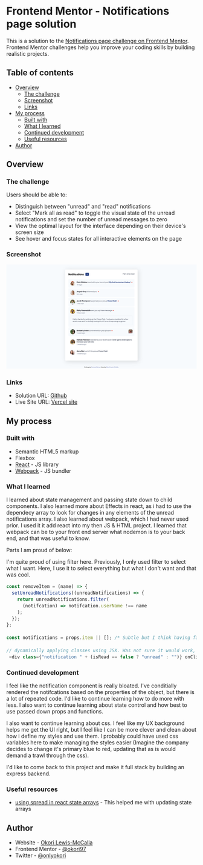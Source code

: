 # Frontend Mentor - Notifications page solution

This is a solution to the [Notifications page challenge on Frontend Mentor](https://www.frontendmentor.io/challenges/notifications-page-DqK5QAmKbC). Frontend Mentor challenges help you improve your coding skills by building realistic projects.

## Table of contents

- [Overview](#overview)
  - [The challenge](#the-challenge)
  - [Screenshot](#screenshot)
  - [Links](#links)
- [My process](#my-process)
  - [Built with](#built-with)
  - [What I learned](#what-i-learned)
  - [Continued development](#continued-development)
  - [Useful resources](#useful-resources)
- [Author](#author)

## Overview

### The challenge

Users should be able to:

- Distinguish between "unread" and "read" notifications
- Select "Mark all as read" to toggle the visual state of the unread notifications and set the number of unread messages to zero
- View the optimal layout for the interface depending on their device's screen size
- See hover and focus states for all interactive elements on the page

### Screenshot

![Desktop](./assets/images/Notifications-desktop.png)

### Links

- Solution URL: [Github](https://github.com/okori97/Responsive-notifications-page-built-using-React)
- Live Site URL: [Vercel site](https://responsive-notifications-page-built-using-react-n4lt2fhsd.vercel.app/)

## My process

### Built with

- Semantic HTML5 markup
- Flexbox
- [React](https://reactjs.org/) - JS library
- [Webpack](https://webpack.js.org/) - JS bundler

### What I learned

I learned about state management and passing state down to child components. I also learned more about Effects in react, as i had to use the dependecy array to look for changes in any elements of the unread notifications array. I also learned about webpack, which I had never used prior. I used it it add react into my then JS & HTML project. I learned that webpack can be to your front end server what nodemon is to your back end, and that was useful to know.

Parts I am proud of below:

I'm quite proud of using filter here. Previously, I only used filter to select what I want. Here, I use it to select everything but what I don't want and that was cool.

```js
const removeItem = (name) => {
  setUnreadNotifications((unreadNotifications) => {
    return unreadNotifications.filter(
      (notifcation) => notifcation.userName !== name
    );
  });
};

const notifications = props.item || []; /* Subtle but I think having fallbacks for variables makes so much sense, and it's not something that I did before. */

// dynamically applying classes using JSX. Was not sure it would work, was glad when it did.
 <div class={"notification " + (isRead == false ? "unread" : "")} onClick={() => markRead(index)}>


```

### Continued development

I feel like the notification component is really bloated. I've conditially rendered the notifcations based on the properties of the object, but there is a lot of repeated code. I'd like to continue learning how to do more with less. I also want to continue learning about state control and how best to use passed down props and functions.

I also want to continue learning about css. I feel like my UX background helps me get the UI right, but I feel like I can be more clever and clean about how i define my styles and use them. I probably could have used css variables here to make managing the styles easier (Imagine the company decides to change it's primary blue to red, updating that as is would demand a trawl through the css).

I'd like to come back to this project and make it full stack by building an express backend.

### Useful resources

- [using spread in react state arrays](https://react.dev/learn/updating-objects-in-state#copying-objects-with-the-spread-syntax) - This helped me with updating state arrays

## Author

- Website - [Okori Lewis-McCalla](https://www.okori.com)
- Frontend Mentor - [@okori97](https://www.frontendmentor.io/profile/okori97)
- Twitter - [@onlyokori](https://www.twitter.com/onlyokori)
